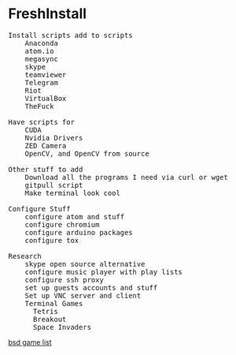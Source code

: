 # FreshInstall
<pre>
Install scripts add to scripts
	Anaconda
	atom.io
	megasync
	skype
	teamviewer
	Telegram
	Riot
	VirtualBox
	TheFuck

Have scripts for
	CUDA
	Nvidia Drivers 
	ZED Camera
	OpenCV, and OpenCV from source

Other stuff to add
	Download all the programs I need via curl or wget
	gitpull script
	Make terminal look cool

Configure Stuff
	configure atom and stuff
	configure chromium
	configure arduino packages
	configure tox

Research
	skype open source alternative
	configure music player with play lists
	configure ssh proxy
	set up guests accounts and stuff
	Set up VNC server and client
	Terminal Games
	  Tetris
	  Breakout
	  Space Invaders
</pre>
<a href ="http://packages.ubuntu.com/trusty/amd64/bsdgames/filelist">bsd game list</a>
